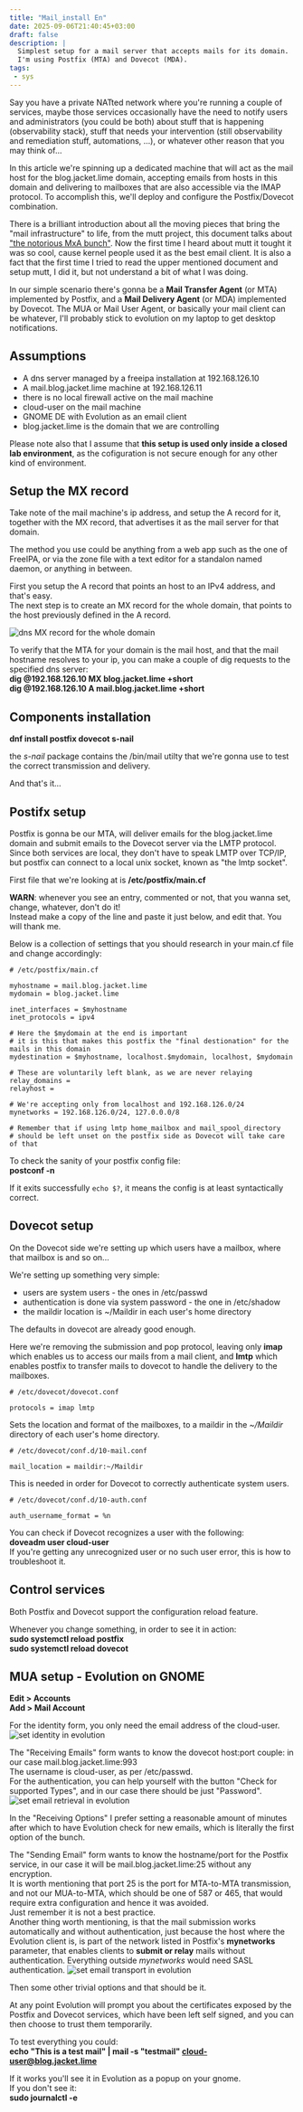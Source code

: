 ```yaml
---
title: "Mail_install En"
date: 2025-09-06T21:40:45+03:00
draft: false
description: |
  Simplest setup for a mail server that accepts mails for its domain.
  I'm using Postfix (MTA) and Dovecot (MDA).
tags:
 - sys
---
```


Say you have a private NATted network where you're running a couple of services, 
maybe those services occasionally have the need to notify users and administrators (you could be both) 
about stuff that is happening (observability stack), 
stuff that needs your intervention (still observability and remediation stuff, automations, ...),
or whatever other reason that you may think of...

In this article we're spinning up a dedicated machine that will act as the mail host
for the blog.jacket.lime domain, accepting emails from hosts in this domain and delivering to mailboxes
that are also accessible via the IMAP protocol.
To accomplish this, we'll deploy and configure the Postfix/Dovecot combination.

There is a brilliant introduction about all the moving pieces that bring the "mail infrastructure" to life,
from the mutt project, this document talks about ["the notorious MxA bunch"](https://gitlab.com/muttmua/mutt/-/wikis/MailConcept).
Now the first time I heard about mutt it tought it was so cool, cause kernel people used it as the best email client.
It is also a fact that the first time I tried to read the upper mentioned document and setup mutt, I did it, but not
understand a bit of what I was doing.

In our simple scenario there's gonna be a **Mail Transfer Agent** (or MTA) implemented by Postfix,
and a **Mail Delivery Agent** (or MDA) implemented by Dovecot. The MUA or Mail User Agent, or basically your
mail client can be whatever, I'll probably stick to evolution on my laptop to get desktop notifications.

## Assumptions
 + A dns server managed by a freeipa installation at 192.168.126.10
 + A mail.blog.jacket.lime machine at 192.168.126.11
 + there is no local firewall active on the mail machine
 + cloud-user on the mail machine
 + GNOME DE with Evolution as an email client
 + blog.jacket.lime is the domain that we are controlling
 
Please note also that I assume that **this setup is used only inside a closed lab environment**, 
as the cofiguration is not secure enough for any other kind of environment.


## Setup the MX record
Take note of the mail machine's ip address, and setup the A record for it,
together with the MX record, that advertises it as the mail server for that domain.

The method you use could be anything from a web app such as the one of FreeIPA, or via the zone
file with a text editor for a standalon named daemon, or anything in between.

First you setup the A record that points an host to an IPv4 address, and that's easy.  
The next step is to create an MX record for the whole domain, that points to the host previously defined in the A record.

![dns MX record for the whole domain](/posts/images/mx_record_blogJacket.png "dns MX record for the whole domain")

To verify that the MTA for your domain is the mail host, and that the mail hostname resolves to your ip,
you can make a couple of dig requests to the specified dns server:  
**dig @192.168.126.10 MX blog.jacket.lime +short**  
**dig @192.168.126.10 A mail.blog.jacket.lime +short**

## Components installation
**dnf install postfix dovecot s-nail**

the *s-nail* package contains the /bin/mail utilty that we're gonna use to test the correct transmission and delivery.

And that's it...

## Postifx setup
Postfix is gonna be our MTA, will deliver emails for the blog.jacket.lime domain and submit emails to 
the Dovecot server via the LMTP protocol. Since both services are local, they don't have to speak LMTP over
TCP/IP, but postfix can connect to a local unix socket, known as "the lmtp socket".

First file that we're looking at is **/etc/postfix/main.cf**

**WARN**: whenever you see an entry, commented or not, that you wanna set, change, whatever, don't do it!  
Instead make a copy of the line and paste it just below, and edit that. You will thank me.

Below is a collection of settings that you should research in your main.cf file and change accordingly:  
```
# /etc/postfix/main.cf

myhostname = mail.blog.jacket.lime
mydomain = blog.jacket.lime

inet_interfaces = $myhostname
inet_protocols = ipv4

# Here the $mydomain at the end is important
# it is this that makes this postfix the "final destionation" for the mails in this domain
mydestination = $myhostname, localhost.$mydomain, localhost, $mydomain

# These are voluntarily left blank, as we are never relaying
relay_domains =
relayhost =

# We're accepting only from localhost and 192.168.126.0/24
mynetworks = 192.168.126.0/24, 127.0.0.0/8

# Remember that if using lmtp home_mailbox and mail_spool_directory
# should be left unset on the postfix side as Dovecot will take care of that
```

To check the sanity of your postfix config file:  
**postconf -n**

If it exits successfully `echo $?`, it means the config is at least syntactically correct.

## Dovecot setup
On the Dovecot side we're setting up which users have a mailbox, where
that mailbox is and so on... 

We're setting up something very simple:  
 + users are system users - the ones in /etc/passwd
 + authentication is done via system password - the one in /etc/shadow
 + the maildir location is ~/Maildir in each user's home directory

The defaults in dovecot are already good enough.

Here we're removing the submission and pop protocol, 
leaving only **imap** which enables us to access our mails from a mail client,
and **lmtp** which enables postfix to transfer mails to dovecot to handle the delivery to the mailboxes.
```
# /etc/dovecot/dovecot.conf

protocols = imap lmtp
```

Sets the location and format of the mailboxes, 
to a maildir in the *~/Maildir* directory of each user's home directory.
```
# /etc/dovecot/conf.d/10-mail.conf

mail_location = maildir:~/Maildir
```

This is needed in order for Dovecot to correctly authenticate system users.

```
# /etc/dovecot/conf.d/10-auth.conf

auth_username_format = %n
```

You can check if Dovecot recognizes a user with the following:  
**doveadm user cloud-user**  
If you're getting any unrecognized user or no such user error, this is how to troubleshoot it.

## Control services
Both Postfix and Dovecot support the configuration reload feature.

Whenever you change something, in order to see it in action:  
**sudo systemctl reload postfix**  
**sudo systemctl reload dovecot**  

## MUA setup - Evolution on GNOME
**Edit > Accounts**  
**Add > Mail Account**

For the identity form, you only need the email address of the cloud-user.
![set identity in evolution](/posts/images/evol_config__identity.png "set identity in evolution")

The "Receiving Emails" form wants to know the dovecot host:port couple: in our case mail.blog.jacket.lime:993  
The username is cloud-user, as per /etc/passwd.  
For the authentication, you can help yourself with the button "Check for supported Types", and in our case there should be just "Password".
![set email retrieval in evolution](/posts/images/evol_config__retrieval.png "set email retrieval in evolution")

In the "Receiving Options" I prefer setting a reasonable amount of minutes after which
to have Evolution check for new emails, which is literally the first option of the bunch.

The "Sending Email" form wants to know the hostname/port for the Postfix service, 
in our case it will be mail.blog.jacket.lime:25 without any encryption.  
It is worth mentioning that port 25 is the port for MTA-to-MTA transmission, and not our MUA-to-MTA, which
should be one of 587 or 465, that would require extra configuration and hence it was avoided.  
Just remember it is not a best practice.  
Another thing worth mentioning, is that the mail submission works automatically and without authentication,
just because the host where the Evolution client is, is part of the network listed in Postfix's **mynetworks**
parameter, that enables clients to **submit or relay** mails without authentication. 
Everything outside *mynetworks* would need SASL authentication.
![set email transport in evolution](/posts/images/evol_config__transp.png "set email transport in evolution")

Then some other trivial options and that should be it.

At any point Evolution will prompt you about the certificates exposed by the Postfix and Dovecot services,
which have been left self signed, and you can then choose to trust them temporarily.

To test everything you could:  
**echo "This is a test mail" | mail -s "testmail" cloud-user@blog.jacket.lime**

If it works you'll see it in Evolution as a popup on your gnome.  
If you don't see it:  
**sudo journalctl -e**
